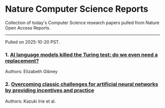 # Nature Computer Science Reports

Collection of today's Computer Science research papers pulled from Nature Open Access Reports.

---

Pulled on 2025-10-20 PST.

### 1. [AI language models killed the Turing test: do we even need a replacement?](https://www.nature.com/articles/d41586-025-03386-w)

Authors: Elizabeth Gibney

### 2. [Overcoming classic challenges for artificial neural networks by providing incentives and practice](https://www.nature.com/articles/s42256-025-01121-8)

Authors: Kazuki Irie et al.

